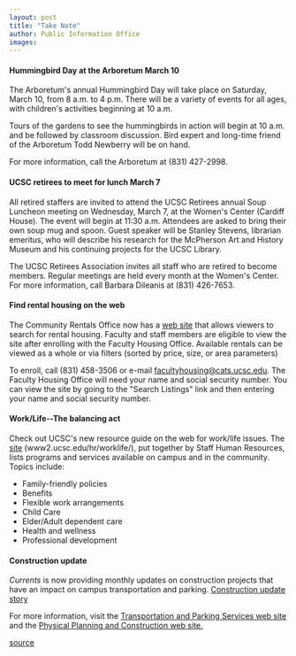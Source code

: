 ```yaml
---
layout: post
title: "Take Note"
author: Public Information Office
images:
---
```


#### Hummingbird Day at the Arboretum March 10

The Arboretum's annual Hummingbird Day will take place on Saturday, March 10, from 8 a.m. to 4 p.m. There will be a variety of events for all ages, with children's activities beginning at 10 a.m.

Tours of the gardens to see the hummingbirds in action will begin at 10 a.m. and be followed by classroom discussion. Bird expert and long-time friend of the Arboretum Todd Newberry will be on hand.

For more information, call the Arboretum at (831) 427-2998.

#### UCSC retirees to meet for lunch March 7

All retired staffers are invited to attend the UCSC Retirees annual Soup Luncheon meeting on Wednesday, March 7, at the Women's Center (Cardiff House). The event will begin at 11:30 a.m. Attendees are asked to bring their own soup mug and spoon. Guest speaker will be Stanley Stevens, librarian emeritus, who will describe his research for the McPherson Art and History Museum and his continuing projects for the UCSC Library.  
  
The UCSC Retirees Association invites all staff who are retired to become members. Regular meetings are held every month at the Women's Center. For more information, call Barbara Dileanis at (831) 426-7653.

#### Find rental housing on the web

The Community Rentals Office now has a [web site][1] that allows viewers to search for rental housing. Faculty and staff members are eligible to view the site after enrolling with the Faculty Housing Office. Available rentals can be viewed as a whole or via filters (sorted by price, size, or area parameters)

To enroll, call (831) 458-3506 or e-mail [facultyhousing@cats.ucsc.edu][2]. The Faculty Housing Office will need your name and social security number. You can view the site by going to the "Search Listings" link and then entering your name and social security number.

#### Work/Life--The balancing act

Check out UCSC's new resource guide on the web for work/life issues. The [site][3] (www2.ucsc.edu/hr/worklife/), put together by Staff Human Resources, lists programs and services available on campus and in the community. Topics include:

* Family-friendly policies
* Benefits
* Flexible work arrangements
* Child Care
* Elder/Adult dependent care
* Health and wellness
* Professional development

#### Construction update

_Currents_ is now providing monthly updates on construction projects that have an impact on campus transportation and parking. [Construction update story][4]

For more information, visit the [Transportation and Parking Services web site][5] and the [Physical Planning and Construction web site.][6]

  

[1]: http://communityrentals.ucsc.edu
[2]: mailto:facultyhousing@cats.ucsc.edu
[3]: http://www2.ucsc.edu/hr/worklife/
[4]: ../../construction.html
[5]: http://www2.ucsc.edu/taps/
[6]: http://www2.ucsc.edu/ppc/

[source](http://www1.ucsc.edu/currents/00-01/03-05/takenote.html "Permalink to takenote")
